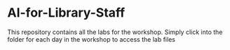 # AI-for-Library-Staff

This repository contains all the labs for the workshop. Simply click into the folder for each day in the workshop to access the lab files
